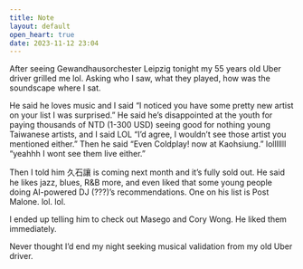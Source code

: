 ```yaml
---
title: Note
layout: default
open_heart: true
date: 2023-11-12 23:04
---
```


After seeing Gewandhausorchester Leipzig tonight my 55 years old Uber driver grilled me lol. Asking who I saw, what they played, how was the soundscape where I sat.

He said he loves music and I said “I noticed you have some pretty new artist on your list I was surprised.” He said he’s disappointed at the youth for paying thousands of NTD (1-300 USD) seeing good for nothing young Taiwanese artists, and I said LOL “I’d agree, I wouldn’t see those artist you mentioned either.” Then he said “Even Coldplay! now at Kaohsiung.” lolllllll “yeahhh I wont see them live either.”

Then I told him 久石讓 is coming next month and it’s fully sold out. He said he likes jazz, blues, R&B more, and even liked that some young people doing AI-powered DJ (???)’s recommendations. One on his list is Post Malone. lol. lol.

I ended up telling him to check out Masego and Cory Wong. He liked them immediately.

Never thought I’d end my night seeking musical validation from my old Uber driver.
